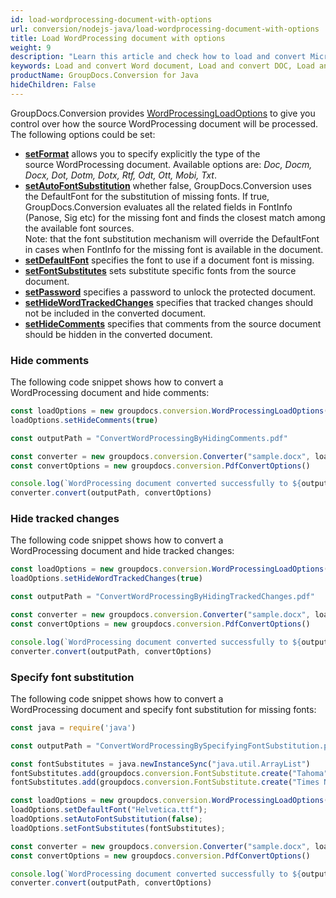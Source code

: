 ```yaml
---
id: load-wordprocessing-document-with-options
url: conversion/nodejs-java/load-wordprocessing-document-with-options
title: Load WordProcessing document with options
weight: 9
description: "Learn this article and check how to load and convert Microsoft Word and Open Document files with advanced options using GroupDocs.Conversion for Java API."
keywords: Load and convert Word document, Load and convert DOC, Load and convert DOCX, Load and convert ODT, Load and convert OTT
productName: GroupDocs.Conversion for Java
hideChildren: False
---
```

GroupDocs.Conversion provides [WordProcessingLoadOptions](#) to give you control over how the source WordProcessing document will be processed. The following options could be set: 

*   **[setFormat](#)** allows you to specify explicitly the type of the source WordProcessing document. Available options are: *Doc, Docm, Docx, Dot, Dotm, Dotx, Rtf, Odt, Ott, Mobi, Txt*.
*   **[setAutoFontSubstitution](#)** whether false, GroupDocs.Conversion uses the DefaultFont for the substitution of missing fonts. If true, GroupDocs.Conversion evaluates all the related fields in FontInfo (Panose, Sig etc) for the missing font and finds the closest match among the available font sources.   
    Note: that the font substitution mechanism will override the DefaultFont in cases when FontInfo for the missing font is available in the document.
*   **[setDefaultFont](#)** specifies the font to use if a document font is missing.
*   **[setFontSubstitutes](#)** sets substitute specific fonts from the source document.
*   **[setPassword](#)** specifies a password to unlock the protected document.
*   **[setHideWordTrackedChanges](#)** specifies that tracked changes should not be included in the converted document.
*   **[setHideComments](#)** specifies that comments from the source document should be hidden in the converted document.

### Hide comments

The following code snippet shows how to convert a WordProcessing document and hide comments:

```js
const loadOptions = new groupdocs.conversion.WordProcessingLoadOptions()
loadOptions.setHideComments(true)

const outputPath = "ConvertWordProcessingByHidingComments.pdf"

const converter = new groupdocs.conversion.Converter("sample.docx", loadOptions)
const convertOptions = new groupdocs.conversion.PdfConvertOptions()

console.log(`WordProcessing document converted successfully to ${outputPath} (by hiding comments)`)
converter.convert(outputPath, convertOptions)
```

### Hide tracked changes

The following code snippet shows how to convert a WordProcessing document and hide tracked changes:

```js
const loadOptions = new groupdocs.conversion.WordProcessingLoadOptions()
loadOptions.setHideWordTrackedChanges(true)

const outputPath = "ConvertWordProcessingByHidingTrackedChanges.pdf"

const converter = new groupdocs.conversion.Converter("sample.docx", loadOptions)
const convertOptions = new groupdocs.conversion.PdfConvertOptions()

console.log(`WordProcessing document converted successfully to ${outputPath} (By hiding tracked changes)`)
converter.convert(outputPath, convertOptions)
```

### Specify font substitution

The following code snippet shows how to convert a WordProcessing document and specify font substitution for missing fonts:

```js
const java = require('java') 

const outputPath = "ConvertWordProcessingBySpecifyingFontSubstitution.pdf"

const fontSubstitutes = java.newInstanceSync("java.util.ArrayList")
fontSubstitutes.add(groupdocs.conversion.FontSubstitute.create("Tahoma", "Arial"));
fontSubstitutes.add(groupdocs.conversion.FontSubstitute.create("Times New Roman", "Arial"));

const loadOptions = new groupdocs.conversion.WordProcessingLoadOptions()
loadOptions.setDefaultFont("Helvetica.ttf");
loadOptions.setAutoFontSubstitution(false);
loadOptions.setFontSubstitutes(fontSubstitutes);

const converter = new groupdocs.conversion.Converter("sample.docx", loadOptions)
const convertOptions = new groupdocs.conversion.PdfConvertOptions()

console.log(`WordProcessing document converted successfully to ${outputPath} (by specifying font subs)`)
converter.convert(outputPath, convertOptions)
```